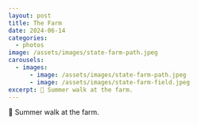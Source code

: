 ```yaml
---
layout: post
title: The Farm
date: 2024-06-14
categories:
  - photos
image: /assets/images/state-farm-path.jpeg
carousels:
  - images:
      - image: /assets/images/state-farm-path.jpeg
      - image: /assets/images/state-farm-field.jpeg
excerpt: 🌾 Summer walk at the farm.
---
```

🌾 Summer walk at the farm.
